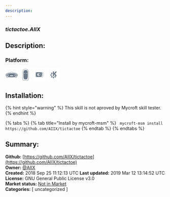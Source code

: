 ```yaml
---
description: 
---
```


### _tictactoe.AIIX_  
## Description:  
  
  
### Platform:  
 ![Mark I](../.gitbook/assets/mark-1-icon.png)  ![Mark II](../.gitbook/assets/mark-2-icon.png)  ![Picroft](../.gitbook/assets/picroft-icon.png)  ![plasmoid](../.gitbook/assets/kde.png)   
## Installation:  
{% hint style="warning" %}
This skill is not aproved by Mycroft skill tester.
{% endhint %}
    
{% tabs %}
{% tab title="Install by mycroft-msm" %}
``` mycroft-msm install https://github.com/AIIX/tictactoe```
{% endtab %}
  {% endtabs %}
    
## Summary:  
**Github:** [https://github.com/AIIX/tictactoe](https://github.com/AIIX/tictactoe)  
**Owner:** [@AIIX](https://github.com/AIIX)  
**Created:** 2018 Sep 25 11:12:13 UTC  **Last updated:** 2019 Mar 12 13:14:52 UTC  
**License:** GNU General Public License v3.0  
**Market status:** [Not in Market](https://market.mycroft.ai/skill/)  
**Categories:** [ uncategorized ]   
